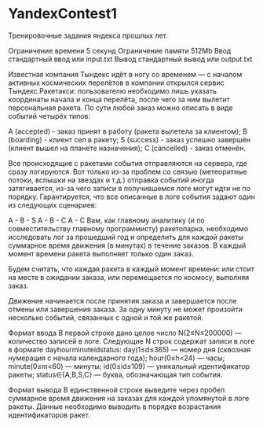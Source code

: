 # YandexContest1
Тренировочные задания яндекса прошлых лет.

Ограничение времени	5 секунд
Ограничение памяти	512Mb
Ввод	стандартный ввод или input.txt
Вывод	стандартный вывод или output.txt

Известная компания Тындекс идёт в ногу со временем — с началом активных космических перелётов в компании открылся сервис Тындекс.Ракетакси: пользователю необходимо лишь указать координаты начала и конца перелёта, после чего за ним вылетит персональная ракета.
По сути любой заказ можно описать в виде событий четырёх типов:

A (accepted) - заказ принят в работу (ракета вылетела за клиентом);
B (boarding) - клиент сел в ракету;
S (success) - заказ успешно завершён (клиент вышел на планете назначения);
C (cancelled) - заказ отменён.

Все происходящие с ракетами события отправляются на сервера, где сразу логируются. Вот только из-за проблем со связью (метеоритные потоки, вспышки на звездах и т.д.) отправка событий иногда затягивается, из-за чего записи в получившемся логе могут идти не по порядку.
Гарантируется, что все описанные в логе события задают один из следующих сценариев:

A - B - S
A - B - C
A - C
Вам, как главному аналитику (и по совместительству главному программисту) ракетопарка, необходимо исследовать лог за прошедший год и определить для каждой ракеты суммарное время движения (в минутах) в течение заказов.
В каждый момент времени ракета выполняет только один заказ. 

Будем считать, что каждая ракета в каждый момент времени:
или стоит на месте в ожидании заказа,
или перемещается по космосу, выполняя заказ.

Движение начинается после принятия заказа и завершается после отмены или завершения заказа. За одну минуту не может произойти несколько событий, связанных с одной и той же ракетой.

Формат ввода
В первой строке дано целое число N(2≤N≤200000)  — количество записей в логе.
Следующие N строк содержат записи в логе в формате
dayhourminuteidstatus:
day(1≤d≤365) — номер дня (сквозная нумерация с начала календарного года);
hour(0≤h<24) — часы;
minute(0≤m<60) — минуты;
id(0≤id≤109) — уникальный идентификатор ракеты;
status∈{A,B,S,C} — буква, обозначающая тип события.

Формат вывода
В единственной строке выведите через пробел суммарное время движения на заказах для каждой упомянутой в логе ракеты. Данные необходимо выводить в порядке возрастания идентификаторов ракет.
